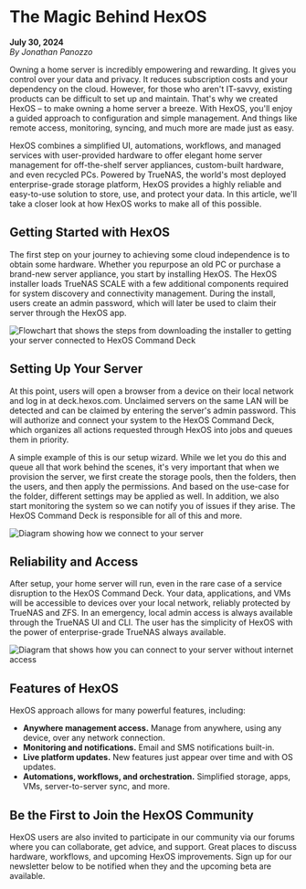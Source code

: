 # The Magic Behind HexOS

**July 30, 2024**  
*By Jonathan Panozzo*

Owning a home server is incredibly empowering and rewarding. It gives you control over your data and privacy. It reduces subscription costs and your dependency on the cloud. However, for those who aren't IT-savvy, existing products can be difficult to set up and maintain. That's why we created HexOS – to make owning a home server a breeze. With HexOS, you'll enjoy a guided approach to configuration and simple management. And things like remote access, monitoring, syncing, and much more are made just as easy.

HexOS combines a simplified UI, automations, workflows, and managed services with user-provided hardware to offer elegant home server management for off-the-shelf server appliances, custom-built hardware, and even recycled PCs. Powered by TrueNAS, the world's most deployed enterprise-grade storage platform, HexOS provides a highly reliable and easy-to-use solution to store, use, and protect your data. In this article, we'll take a closer look at how HexOS works to make all of this possible.

## Getting Started with HexOS

The first step on your journey to achieving some cloud independence is to obtain some hardware. Whether you repurpose an old PC or purchase a brand-new server appliance, you start by installing HexOS. The HexOS installer loads TrueNAS SCALE with a few additional components required for system discovery and connectivity management. During the install, users create an admin password, which will later be used to claim their server through the HexOS app.

![Flowchart that shows the steps from downloading the installer to getting your server connected to HexOS Command Deck](/assets/screenshots/magic-install-process.png)

## Setting Up Your Server

At this point, users will open a browser from a device on their local network and log in at deck.hexos.com. Unclaimed servers on the same LAN will be detected and can be claimed by entering the server's admin password. This will authorize and connect your system to the HexOS Command Deck, which organizes all actions requested through HexOS into jobs and queues them in priority.

A simple example of this is our setup wizard. While we let you do this and queue all that work behind the scenes, it's very important that when we provision the server, we first create the storage pools, then the folders, then the users, and then apply the permissions. And based on the use-case for the folder, different settings may be applied as well. In addition, we also start monitoring the system so we can notify you of issues if they arise. The HexOS Command Deck is responsible for all of this and more.

![Diagram showing how we connect to your server](/assets/screenshots/magic-server-connection.png)

## Reliability and Access

After setup, your home server will run, even in the rare case of a service disruption to the HexOS Command Deck. Your data, applications, and VMs will be accessible to devices over your local network, reliably protected by TrueNAS and ZFS. In an emergency, local admin access is always available through the TrueNAS UI and CLI. The user has the simplicity of HexOS with the power of enterprise-grade TrueNAS always available.

![Diagram that shows how you can connect to your server without internet access](/assets/screenshots/magic-reliability-access.png)

## Features of HexOS

HexOS approach allows for many powerful features, including:

- **Anywhere management access.** Manage from anywhere, using any device, over any network connection.
- **Monitoring and notifications.** Email and SMS notifications built-in.
- **Live platform updates.** New features just appear over time and with OS updates.
- **Automations, workflows, and orchestration.** Simplified storage, apps, VMs, server-to-server sync, and more.

## Be the First to Join the HexOS Community

HexOS users are also invited to participate in our community via our forums where you can collaborate, get advice, and support. Great places to discuss hardware, workflows, and upcoming HexOS improvements. Sign up for our newsletter below to be notified when they and the upcoming beta are available.
